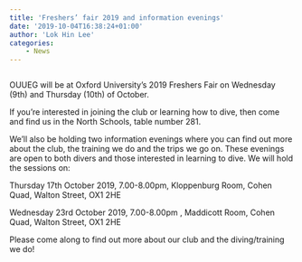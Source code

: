 ```yaml
---
title: 'Freshers’ fair 2019 and information evenings'
date: '2019-10-04T16:38:24+01:00'
author: 'Lok Hin Lee'
categories:
    - News
---
```


![]()

OUUEG will be at Oxford University’s 2019 Freshers Fair on Wednesday (9th) and Thursday (10th) of October.

If you’re interested in joining the club or learning how to dive, then come and find us in the North Schools, table number 281.

We’ll also be holding two information evenings where you can find out more about the club, the training we do and the trips we go on. These evenings are open to both divers and those interested in learning to dive. We will hold the sessions on:

Thursday 17th October 2019, 7.00-8.00pm, Kloppenburg Room, Cohen Quad, Walton Street, OX1 2HE

Wednesday 23rd October 2019, 7.00-8.00pm , Maddicott Room, Cohen Quad, Walton Street, OX1 2HE

Please come along to find out more about our club and the diving/training we do!
